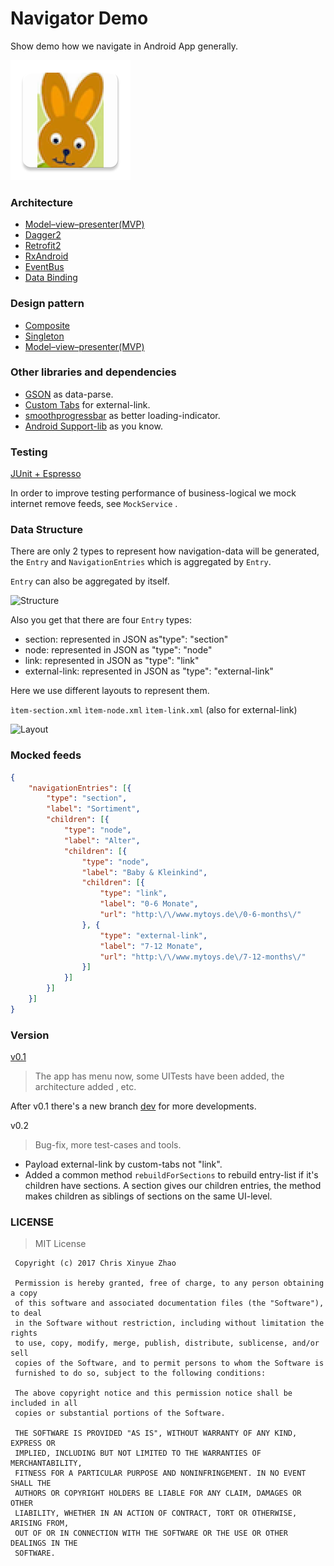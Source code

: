 Navigator Demo
======
Show demo how we navigate in Android App generally.

 ![logo](photo/ic_launcher.png)

### Architecture

- [Model–view–presenter(MVP)](https://en.wikipedia.org/wiki/Model%E2%80%93view%E2%80%93presenter)
- [Dagger2](https://google.github.io/dagger/) 
- [Retrofit2](http://square.github.io/retrofit/) 
- [RxAndroid](https://github.com/ReactiveX/RxAndroid) 
- [EventBus](https://github.com/greenrobot/EventBus) 
- [Data Binding](https://developer.android.com/topic/libraries/data-binding/index.html) 


### Design pattern

- [Composite](https://en.wikipedia.org/wiki/Composite_pattern)
- [Singleton](https://en.wikipedia.org/wiki/Singleton_pattern)
- [Model–view–presenter(MVP)](https://en.wikipedia.org/wiki/Model%E2%80%93view%E2%80%93presenter)

### Other libraries and dependencies

- [GSON](https://github.com/google/gson) as data-parse.
- [Custom Tabs](https://developer.chrome.com/multidevice/android/customtabs) for external-link.
- [smoothprogressbar](https://github.com/castorflex/SmoothProgressBar) as better loading-indicator.
- [Android Support-lib](https://developer.android.com/topic/libraries/support-library/index.html) as you know.

### Testing

[JUnit + Espresso](https://developer.android.com/training/testing/ui-testing/espresso-testing.html)

In order to improve testing performance of business-logical we mock internet remove feeds, see ```MockService``` .

### Data Structure

There are only 2 types to represent how navigation-data will be generated, the ```Entry``` and ```NavigationEntries``` which is aggregated by ```Entry```.

```Entry``` can also be aggregated by itself.

![Structure](photo/data-struct.png)

Also you get that there are four ```Entry``` types:

- section: represented in JSON as"type": "section"
- node: represented in JSON as "type": "node"
- link: represented in JSON as "type": "link"
- external-link: represented in JSON as "type": "external-link"

Here we use different layouts to represent them.

```ìtem-section.xml``` ```ìtem-node.xml``` ```ìtem-link.xml``` (also for external-link)

 ![Layout](photo/layout-case.png)


### Mocked feeds

```json
{
	"navigationEntries": [{
		"type": "section",
		"label": "Sortiment",
		"children": [{
			"type": "node",
			"label": "Alter",
			"children": [{
				"type": "node",
				"label": "Baby & Kleinkind",
				"children": [{
					"type": "link",
					"label": "0-6 Monate",
					"url": "http:\/\/www.mytoys.de\/0-6-months\/"
				}, {
					"type": "external-link",
					"label": "7-12 Monate",
					"url": "http:\/\/www.mytoys.de\/7-12-months\/"
				}]
			}]
		}]
	}]
}
```

### Version

[v0.1](https://github.com/XinyueZ/NavigatorDemo/releases/tag/v0.1_a_a)
> The app has menu now, some UITests have been added, the architecture added , etc.

After v0.1 there's a new branch [dev](https://github.com/XinyueZ/NavigatorDemo/tree/dev) for more developments.

v0.2
> Bug-fix, more test-cases and tools.
- Payload external-link by custom-tabs not "link".
- Added a common method ```rebuildForSections``` to rebuild entry-list if it's children have sections. A section gives our children entries, the method makes children as siblings of sections on the same UI-level. 

### LICENSE

> MIT License
 ```
  Copyright (c) 2017 Chris Xinyue Zhao
  
  Permission is hereby granted, free of charge, to any person obtaining a copy
  of this software and associated documentation files (the "Software"), to deal
  in the Software without restriction, including without limitation the rights
  to use, copy, modify, merge, publish, distribute, sublicense, and/or sell
  copies of the Software, and to permit persons to whom the Software is
  furnished to do so, subject to the following conditions:
  
  The above copyright notice and this permission notice shall be included in all
  copies or substantial portions of the Software.
  
  THE SOFTWARE IS PROVIDED "AS IS", WITHOUT WARRANTY OF ANY KIND, EXPRESS OR
  IMPLIED, INCLUDING BUT NOT LIMITED TO THE WARRANTIES OF MERCHANTABILITY,
  FITNESS FOR A PARTICULAR PURPOSE AND NONINFRINGEMENT. IN NO EVENT SHALL THE
  AUTHORS OR COPYRIGHT HOLDERS BE LIABLE FOR ANY CLAIM, DAMAGES OR OTHER
  LIABILITY, WHETHER IN AN ACTION OF CONTRACT, TORT OR OTHERWISE, ARISING FROM,
  OUT OF OR IN CONNECTION WITH THE SOFTWARE OR THE USE OR OTHER DEALINGS IN THE
  SOFTWARE.
  ```

